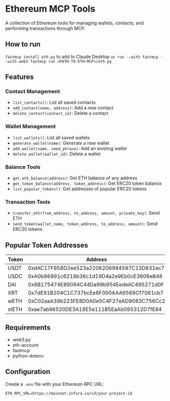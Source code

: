 # Ethereum MCP Tools

A collection of Ethereum tools for managing wallets, contacts, and performing transactions through MCP.

## How to run
`fastmcp install eth.py` to add to Claude Desktop 
`uv run --with fastmcp --with web3 fastmcp run <PATH-TO-ETH-MCP>/eth.py`

## Features

### Contact Management
- `list_contacts()`: List all saved contacts
- `add_contact(name, address)`: Add a new contact
- `delete_contact(contact_id)`: Delete a contact

### Wallet Management
- `list_wallets()`: List all saved wallets
- `generate_wallet(name)`: Generate a new wallet
- `add_wallet(name, seed_phrase)`: Add an existing wallet
- `delete_wallet(wallet_id)`: Delete a wallet

### Balance Tools
- `get_eth_balance(address)`: Get ETH balance of any address
- `get_token_balance(address, token_address)`: Get ERC20 token balance
- `list_popular_tokens()`: Get addresses of popular ERC20 tokens

### Transaction Tools
- `transfer_eth(from_address, to_address, amount, private_key)`: Send ETH
- `send_token(wallet_name, token_address, to_address, amount)`: Send ERC20 tokens

## Popular Token Addresses

| Token | Address |
|-------|---------|
| USDT  | 0xdAC17F958D2ee523a2206206994597C13D831ec7 |
| USDC  | 0xA0b86991c6218b36c1d19D4a2e9Eb0cE3606eB48 |
| DAI   | 0x6B175474E89094C44Da98b954EedeAC495271d0F |
| XRT   | 0x7dE91B204C1C737bcEe6F000AAA6569Cf7061cb7 |
| wETH  | 0xC02aaA39b223FE8D0A0e5C4F27eAD9083C756Cc2 |
| stETH | 0xae7ab96520DE3A18E5e111B5EaAb095312D7fE84 |

## Requirements
- web3.py
- eth-account
- fastmcp
- python-dotenv

## Configuration

Create a `.env` file with your Ethereum RPC URL:
```
ETH_RPC_URL=https://mainnet.infura.io/v3/your-project-id
```
